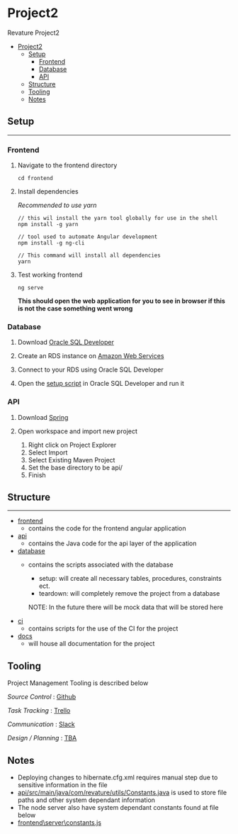 # Project2
Revature Project2

<!-- TOC -->

- [Project2](#project2)
    - [Setup](#setup)
        - [Frontend](#frontend)
        - [Database](#database)
        - [API](#api)
    - [Structure](#structure)
    - [Tooling](#tooling)
    - [Notes](#notes)

<!-- /TOC -->

## Setup
---
### Frontend

1. Navigate to the frontend directory
    ```
    cd frontend
    ```

2. Install dependencies

    *Recommended to use yarn*
    ```
    // this wil install the yarn tool globally for use in the shell
    npm install -g yarn

    // tool used to automate Angular development
    npm install -g ng-cli
    ```
    ```
    // This command will install all dependencies
    yarn
    ```

3. Test working frontend
    ```
    ng serve
    ```
    **This should open the web application for you to see in browser if this is not the case something went wrong**

### Database

1. Download [Oracle SQL Developer](http://www.oracle.com/technetwork/developer-tools/sql-developer/downloads/index.html)

2. Create an RDS instance on [Amazon Web Services](https://aws.amazon.com/rds/?nc2=h_m1)

3. Connect to your RDS using Oracle SQL Developer

4. Open the [setup script](database/setup.sql) in Oracle SQL Developer and run it

### API

1. Download [Spring](https://spring.io/tools)
2. Open workspace and import new project

    1. Right click on Project Explorer
    2. Select Import
    3. Select Existing Maven Project
    4. Set the base directory to be api/
    5. Finish


## Structure
---

- [frontend](frontend/)
    - contains the code for the frontend angular application
- [api](api/)
    - contains the Java code for the api layer of the application
- [database](database/)
    - contains the scripts associated with the database
        - setup: will create all necessary tables, procedures, constraints ect.
        - teardown: will completely remove the project from a database
        
        NOTE: In the future there will be mock data that will be stored here 
- [ci](ci/)
    - contains scripts for the use of the CI for the project
- [docs](docs/)
    - will house all documentation for the project


## Tooling
Project Management Tooling is described below

*Source Control* : [Github](https://github.com/RevatureProject2/Project2)

*Task Tracking* : [Trello](https://trello.com/b/eGLJMc6X/project-2)

*Communication* : [Slack](https://1807july09.slack.com/messages/GC87B4VK9)

*Design / Planning* : [TBA]()

## Notes
- Deploying changes to hibernate.cfg.xml requires manual step due to sensitive information in the file
- [api/src/main/java/com/revature/utils/Constants.java](api/src/main/java/com/revature/utils/Constants.java) is used to store file paths and other system dependant information
- The node server also have system dependant constants found at file below
- [frontend\server\constants.js](frontend\server\constants.js)
